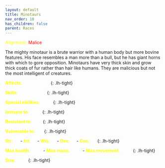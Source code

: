 ```yaml
---
layout: default
title: Minotaurs
nav_order: 10
has_children: false
parent: Races
---
```


<span style="color: yellow">Alignment:</span> <span style="color: red">Malice</span>


The mighty minotaur is a brute warrior with a human body but more bovine features. His face resembles a man more than a bull, but he has giant horns with which to gore opposition. Minotaurs have very thick skin and grow thick coats of fur rather than hair like humans. They are malicious but not the most intelligent of creatures.


<span style="color: yellow">**Affects**:</span> <span style="color: white">regeneration</span>
{: .lh-tight}

<span style="color: yellow">**Skills**:</span> <span style="color: white">bash, charge</span>
{: .lh-tight}

<span style="color: yellow">**Special abilities**:</span> <span style="color: white">None</span>
{: .lh-tight}

<span style="color: yellow">**Immune to**:</span> <span style="color: white">None</span>
{: .lh-tight}

<span style="color: yellow">**Resistant to**:</span> <span style="color: white">cold</span>
{: .lh-tight}

<span style="color: yellow">**Vulnerable to**:</span> <span style="color: white">fire</span>
{: .lh-tight}

<span style="color: yellow">**Str**:</span> <span style="color: white">23</span> - <span style="color: yellow">**Int**:</span> <span style="color: white">18</span> - <span style="color: yellow">**Wis**:</span> <span style="color: white">18</span> - <span style="color: yellow">**Dex**:</span> <span style="color: white">19</span> - <span style="color: yellow">**Con**:</span> <span style="color: white">22</span>
{: .lh-tight}

<span style="color: yellow">**Max health**:</span> <span style="color: white">3500</span> - <span style="color: yellow">**Max mana**:</span> <span style="color: white">2350</span> - <span style="color: yellow">**Max movement**:</span> <span style="color: white">2500</span>
{: .lh-tight}

<span style="color: yellow">**Size**:</span> <span style="color: white">large</span>
{: .lh-tight}